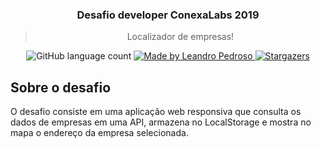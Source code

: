 <h3 align="center">
  Desafio <front>developer</end> ConexaLabs 2019
</h3>

<blockquote align="center">Localizador de empresas!</blockquote>

<p align="center">
  <img alt="GitHub language count" src="https://img.shields.io/github/languages/count/leandroppf/localizador-de-empresas?color=%2304D361">

  <a href="https://www.linkedin.com/in/leandroppf/">
    <img alt="Made by Leandro Pedroso" src="https://img.shields.io/badge/made%20by-Leandroppf-%2304D361">
  </a>

  <a href="https://github.com/leandroppf/localizador-de-empresas/stargazers">
    <img alt="Stargazers" src="https://img.shields.io/github/stars/leandroppf/localizador-de-empresas?style=social">
  </a>
</p>

## Sobre o desafio

O desafio consiste em uma aplicação web responsiva que consulta os dados de empresas em uma API, armazena no LocalStorage e mostra no mapa o endereço da empresa selecionada.
